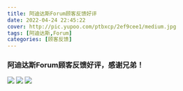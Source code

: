 ```yaml
---
title: 阿迪达斯Forum顾客反馈好评
date: 2022-04-24 22:45:22
cover: http://pic.yupoo.com/ptbxcp/2ef9cee1/medium.jpg
tags: [阿迪达斯,Forum]
categories: [顾客反馈]
---
```


###  阿迪达斯Forum顾客反馈好评，感谢兄弟！
![](http://pic.yupoo.com/ptbxcp/82aef110/1c4e75ae.jpg)
![](http://pic.yupoo.com/ptbxcp/2ef9cee1/f0053483.jpg)
![](http://pic.yupoo.com/ptbxcp/169cbf9e/ae134f8c.jpg)
